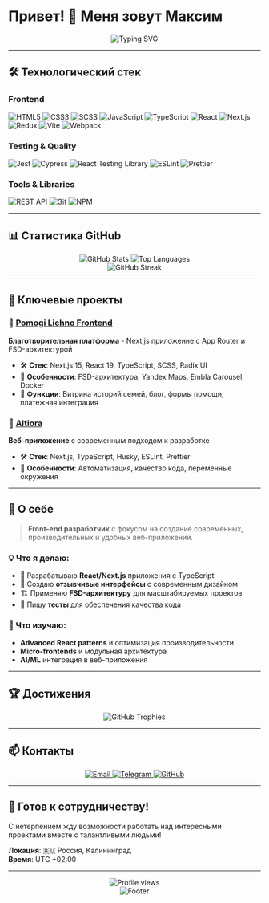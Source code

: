 # Привет! 👋 Меня зовут Максим

<div align="center">
  <img src="https://readme-typing-svg.demolab.com?font=Fira+Code&pause=1000&color=6366F1&center=true&vCenter=true&width=435&lines=Front-end+Developer;React+%26+TypeScript+Enthusiast;Creating+amazing+user+experiences" alt="Typing SVG" />
</div>

---

## 🛠️ Технологический стек

### Frontend

![HTML5](https://img.shields.io/badge/HTML5-E34F26?style=for-the-badge&logo=html5&logoColor=white)
![CSS3](https://img.shields.io/badge/CSS3-1572B6?style=for-the-badge&logo=css3&logoColor=white)
![SCSS](https://img.shields.io/badge/SCSS-CC6699?style=for-the-badge&logo=sass&logoColor=white)
![JavaScript](https://img.shields.io/badge/JavaScript-F7DF1E?style=for-the-badge&logo=javascript&logoColor=black)
![TypeScript](https://img.shields.io/badge/TypeScript-007ACC?style=for-the-badge&logo=typescript&logoColor=white)
![React](https://img.shields.io/badge/React-20232A?style=for-the-badge&logo=react&logoColor=61DAFB)
![Next.js](https://img.shields.io/badge/Next.js-000000?style=for-the-badge&logo=next.js&logoColor=white)
![Redux](https://img.shields.io/badge/Redux-593D88?style=for-the-badge&logo=redux&logoColor=white)
![Vite](https://img.shields.io/badge/Vite-646CFF?style=for-the-badge&logo=vite&logoColor=white)
![Webpack](https://img.shields.io/badge/Webpack-8DD6F9?style=for-the-badge&logo=webpack&logoColor=black)

### Testing & Quality

![Jest](https://img.shields.io/badge/Jest-323330?style=for-the-badge&logo=Jest&logoColor=white)
![Cypress](https://img.shields.io/badge/Cypress-17202C?style=for-the-badge&logo=cypress&logoColor=white)
![React Testing Library](https://img.shields.io/badge/React_Testing_Library-E33332?style=for-the-badge&logo=testing-library&logoColor=white)
![ESLint](https://img.shields.io/badge/ESLint-4B32C3?style=for-the-badge&logo=eslint&logoColor=white)
![Prettier](https://img.shields.io/badge/Prettier-1A2B34?style=for-the-badge&logo=prettier&logoColor=F7B93E)

### Tools & Libraries

![REST API](https://img.shields.io/badge/REST_API-02569B?style=for-the-badge&logo=rest&logoColor=white)
![Git](https://img.shields.io/badge/Git-F05032?style=for-the-badge&logo=git&logoColor=white)
![NPM](https://img.shields.io/badge/NPM-CB3837?style=for-the-badge&logo=npm&logoColor=white)

---

## 📊 Статистика GitHub

<div align="center">
  <img src="https://github-readme-stats.vercel.app/api?username=mdahovnik&show_icons=true&theme=tokyonight&hide_border=true&count_private=true" alt="GitHub Stats" />
  <img src="https://github-readme-stats.vercel.app/api/top-langs/?username=mdahovnik&layout=compact&theme=tokyonight&hide_border=true&langs_count=8" alt="Top Languages" />
</div>

<div align="center">
  <img src="https://github-readme-streak-stats.herokuapp.com/?user=mdahovnik&theme=tokyonight&hide_border=true" alt="GitHub Streak" />
</div>

---

## 🚀 Ключевые проекты

### 🌟 [Pomogi Lichno Frontend](https://github.com/mdahovnik/Pomogi_lichno_frontend)

**Благотворительная платформа** - Next.js приложение с App Router и FSD-архитектурой

- 🛠️ **Стек**: Next.js 15, React 19, TypeScript, SCSS, Radix UI
- 🎯 **Особенности**: FSD-архитектура, Yandex Maps, Embla Carousel, Docker
- 📱 **Функции**: Витрина историй семей, блог, формы помощи, платежная интеграция


### 🎨 [Altiora](https://github.com/mdahovnik/Altiora)

**Веб-приложение** с современным подходом к разработке

- 🛠️ **Стек**: Next.js, TypeScript, Husky, ESLint, Prettier
- 🎯 **Особенности**: Автоматизация, качество кода, переменные окружения

---

## 🎯 О себе

> **Front-end разработчик** с фокусом на создание современных, производительных и удобных веб-приложений.

### 💡 Что я делаю:

- 🔧 Разрабатываю **React/Next.js** приложения с TypeScript
- 🎨 Создаю **отзывчивые интерфейсы** с современным дизайном
- 🏗️ Применяю **FSD-архитектуру** для масштабируемых проектов
- 🧪 Пишу **тесты** для обеспечения качества кода

### 🌱 Что изучаю:

- **Advanced React patterns** и оптимизация производительности
- **Micro-frontends** и модульная архитектура
- **AI/ML** интеграция в веб-приложения

---

## 🏆 Достижения

<div align="center">
  <img src="https://github-profile-trophy.vercel.app/?username=mdahovnik&title=-Stars,-Followers&theme=tokyonight&no-frame=true" alt="GitHub Trophies" />
</div>

---

## 📫 Контакты

<div align="center">
  <a href="mailto:your-email@example.com">
    <img src="https://img.shields.io/badge/Email-D14836?style=for-the-badge&logo=gmail&logoColor=white" alt="Email" />
  </a>
  <a href="https://t.me/mdahovnik">
    <img src="https://img.shields.io/badge/Telegram-2CA5E0?style=for-the-badge&logo=telegram&logoColor=white" alt="Telegram" />
  </a>
  <a href="https://github.com/mdahovnik">
    <img src="https://img.shields.io/badge/GitHub-100000?style=for-the-badge&logo=github&logoColor=white" alt="GitHub" />
  </a>
</div>

---

## 💼 Готов к сотрудничеству!

С нетерпением жду возможности работать над интересными проектами вместе с талантливыми людьми!

**Локация**: 🇷🇺 Россия, Калининград  
**Время**: UTC +02:00

---

<div align="center">
  <img src="https://komarev.com/ghpvc/?username=mdahovnik&label=Profile%20views&color=0e75b6&style=flat" alt="Profile views" />
</div>
<div align="center">
  <img src="https://capsule-render.vercel.app/api?type=waving&color=gradient&height=100&section=footer" alt="Footer" />
</div>
